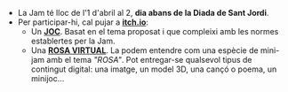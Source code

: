 - La Jam té lloc de l'1 d'abril al 2, **dia abans de la Diada de Sant Jordi**.
- Per participar-hi, cal pujar a <b><a style="color: var(--col-site-black);" href="https://itch.io/jam/sant-jordi-jam-2025">itch.io</a></b>:
    - Un <b style="color: var(--col-site-black);"><u>JOC</u></b>. Basat en el tema proposat i que compleixi amb les normes establertes per la Jam.
    - Una <b style="color: var(--col-site-black);"><u>ROSA VIRTUAL</u></b>. La podem entendre com una espècie de mini-jam amb el tema _"ROSA"_. Pot entregar-se qualsevol tipus de contingut digital: una imatge, un model 3D, una cançó o poema, un minijoc...